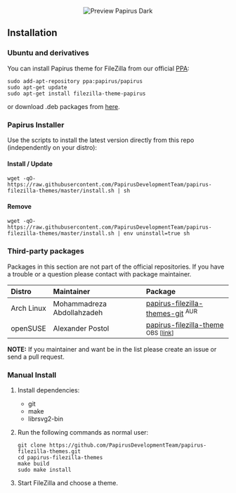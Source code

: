 <p align="center">
  <img src="https://raw.githubusercontent.com/PapirusDevelopmentTeam/papirus-filezilla-themes/master/preview.png" alt="Preview Papirus Dark"/>
</p>

## Installation

### Ubuntu and derivatives

You can install Papirus theme for FileZilla from our official [PPA](https://launchpad.net/~papirus/+archive/ubuntu/papirus):

```
sudo add-apt-repository ppa:papirus/papirus
sudo apt-get update
sudo apt-get install filezilla-theme-papirus
```

or download .deb packages from [here](https://launchpad.net/~papirus/+archive/ubuntu/papirus/+packages?field.name_filter=filezilla-theme-papirus).

### Papirus Installer

Use the scripts to install the latest version directly from this repo (independently on your distro):

#### Install / Update

```
wget -qO- https://raw.githubusercontent.com/PapirusDevelopmentTeam/papirus-filezilla-themes/master/install.sh | sh
```

#### Remove

```
wget -qO- https://raw.githubusercontent.com/PapirusDevelopmentTeam/papirus-filezilla-themes/master/install.sh | env uninstall=true sh
```

### Third-party packages

Packages in this section are not part of the official repositories. If you have a trouble or a question please contact with package maintainer.

| **Distro** | **Maintainer** | **Package** |
|:-----------|:---------------|:------------|
| Arch Linux | Mohammadreza Abdollahzadeh | [papirus-filezilla-themes-git](https://aur.archlinux.org/packages/papirus-filezilla-themes-git) <sup>AUR</sup> |
| openSUSE   | Alexander Postol | [papirus-filezilla-theme](http://software.opensuse.org//download.html?project=home:GNorth:Arc_and_Papirus&package=papirus-filezilla-theme) <sup>OBS [[link](https://build.opensuse.org/package/show/home:GNorth:Arc_and_Papirus/papirus-filezilla-theme)]</sub> |

**NOTE:** If you maintainer and want be in the list please create an issue or send a pull request.

###  Manual Install

1. Install dependencies:

    - git
    - make
    - librsvg2-bin

2. Run the following commands as normal user:

    ```
    git clone https://github.com/PapirusDevelopmentTeam/papirus-filezilla-themes.git
    cd papirus-filezilla-themes
    make build
    sudo make install
    ```

3. Start FileZilla and choose a theme.
